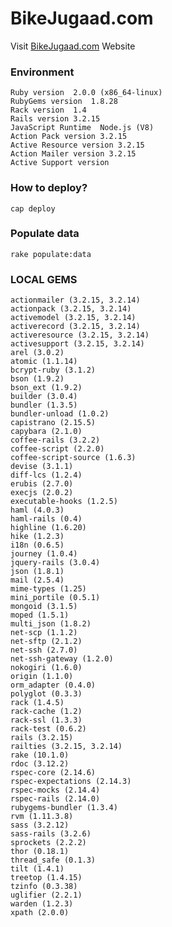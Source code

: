 # BikeJugaad.com

Visit [BikeJugaad.com](http://bikejugaad.r13.railsrumble.com/) Website

### Environment
    Ruby version  2.0.0 (x86_64-linux)
    RubyGems version  1.8.28
    Rack version  1.4
    Rails version 3.2.15
    JavaScript Runtime  Node.js (V8)
    Action Pack version 3.2.15
    Active Resource version 3.2.15
    Action Mailer version 3.2.15
    Active Support version


### How to deploy?
    cap deploy

### Populate data
    rake populate:data

### LOCAL GEMS
    actionmailer (3.2.15, 3.2.14)
    actionpack (3.2.15, 3.2.14)
    activemodel (3.2.15, 3.2.14)
    activerecord (3.2.15, 3.2.14)
    activeresource (3.2.15, 3.2.14)
    activesupport (3.2.15, 3.2.14)
    arel (3.0.2)
    atomic (1.1.14)
    bcrypt-ruby (3.1.2)
    bson (1.9.2)
    bson_ext (1.9.2)
    builder (3.0.4)
    bundler (1.3.5)
    bundler-unload (1.0.2)
    capistrano (2.15.5)
    capybara (2.1.0)
    coffee-rails (3.2.2)
    coffee-script (2.2.0)
    coffee-script-source (1.6.3)
    devise (3.1.1)
    diff-lcs (1.2.4)
    erubis (2.7.0)
    execjs (2.0.2)
    executable-hooks (1.2.5)
    haml (4.0.3)
    haml-rails (0.4)
    highline (1.6.20)
    hike (1.2.3)
    i18n (0.6.5)
    journey (1.0.4)
    jquery-rails (3.0.4)
    json (1.8.1)
    mail (2.5.4)
    mime-types (1.25)
    mini_portile (0.5.1)
    mongoid (3.1.5)
    moped (1.5.1)
    multi_json (1.8.2)
    net-scp (1.1.2)
    net-sftp (2.1.2)
    net-ssh (2.7.0)
    net-ssh-gateway (1.2.0)
    nokogiri (1.6.0)
    origin (1.1.0)
    orm_adapter (0.4.0)
    polyglot (0.3.3)
    rack (1.4.5)
    rack-cache (1.2)
    rack-ssl (1.3.3)
    rack-test (0.6.2)
    rails (3.2.15)
    railties (3.2.15, 3.2.14)
    rake (10.1.0)
    rdoc (3.12.2)
    rspec-core (2.14.6)
    rspec-expectations (2.14.3)
    rspec-mocks (2.14.4)
    rspec-rails (2.14.0)
    rubygems-bundler (1.3.4)
    rvm (1.11.3.8)
    sass (3.2.12)
    sass-rails (3.2.6)
    sprockets (2.2.2)
    thor (0.18.1)
    thread_safe (0.1.3)
    tilt (1.4.1)
    treetop (1.4.15)
    tzinfo (0.3.38)
    uglifier (2.2.1)
    warden (1.2.3)
    xpath (2.0.0)
